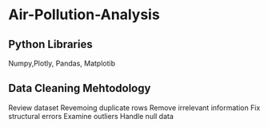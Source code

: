 # Air-Pollution-Analysis

## Python Libraries
Numpy,Plotly, Pandas, Matplotib

## Data Cleaning Mehtodology
Review dataset
Revemoing duplicate rows
Remove irrelevant information
Fix structural errors
Examine outliers
Handle null data
